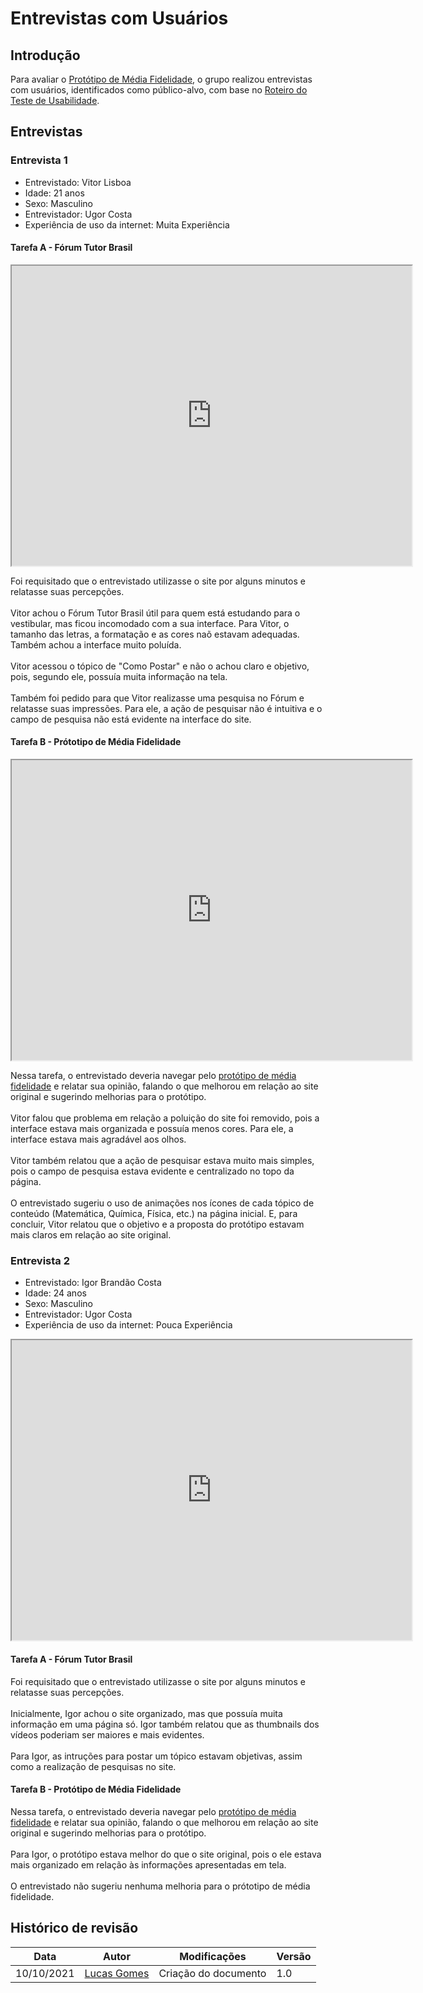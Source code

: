 # Entrevistas com Usuários

## Introdução
Para avaliar o [Protótipo de Média Fidelidade](../prototypes/mid-prototype.md), o grupo realizou entrevistas com usuários, identificados como público-alvo, com base no [Roteiro do Teste de Usabilidade](../interview-script).

## Entrevistas

### Entrevista 1
<ul>
    <li>Entrevistado: Vitor Lisboa</li>
    <li>Idade: 21 anos</li>
    <li>Sexo: Masculino</li>
    <li>Entrevistador: Ugor Costa</li>
    <li>Experiência de uso da internet: Muita Experiência</li>
</ul>

#### Tarefa A - Fórum Tutor Brasil

<iframe src="https://drive.google.com/file/d/1uiPBqPE8e4KQC-JriXVna0t4qim7hTRP/preview" width="640" height="480" allow="autoplay"></iframe>

Foi requisitado que o entrevistado utilizasse o site por alguns minutos e relatasse suas percepções.<br><br>
Vitor achou o Fórum Tutor Brasil útil para quem está estudando para o vestibular, mas ficou incomodado com a sua interface. Para Vitor, o tamanho das letras, a formatação e as cores naõ estavam adequadas. Também achou a interface muito poluída.<br><br>
Vitor acessou o tópico de "Como Postar" e não o achou claro e objetivo, pois, segundo ele, possuía muita informação na tela.<br><br>
Também foi pedido para que Vitor realizasse uma pesquisa no Fórum e relatasse suas impressões. Para ele, a ação de pesquisar não é intuitiva e o campo de pesquisa não está evidente na interface do site.

#### Tarefa B - Prótotipo de Média Fidelidade

<iframe src="https://drive.google.com/file/d/1RDHv0SubbIbe0ftaQKSwhvqd0NBF7Gep/preview" width="640" height="480" allow="autoplay"></iframe>

Nessa tarefa, o entrevistado deveria navegar pelo [protótipo de média fidelidade](../prototypes/mid-prototype.md) e relatar sua opinião, falando o que melhorou em relação ao site original e sugerindo melhorias para o protótipo.<br><br>
Vitor falou que problema em relação a poluição do site foi removido, pois a interface estava mais organizada e possuía menos cores. Para ele, a interface estava mais agradável aos olhos.<br><br>
Vitor também relatou que a ação de pesquisar estava muito mais simples, pois o campo de pesquisa estava evidente e centralizado no topo da página.<br><br>
O entrevistado sugeriu o uso de animações nos ícones de cada tópico de conteúdo (Matemática, Química, Física, etc.) na página inicial. E, para concluir, Vitor relatou que o objetivo e a proposta do protótipo estavam mais claros em relação ao site original.

### Entrevista 2
<ul>
    <li>Entrevistado: Igor Brandão Costa</li>
    <li>Idade: 24 anos</li>
    <li>Sexo: Masculino</li>
    <li>Entrevistador: Ugor Costa</li>
    <li>Experiência de uso da internet: Pouca Experiência</li>
</ul>

<iframe src="https://drive.google.com/file/d/1CChwabGFEsREXirVlJbgg6U7PBLfHdxS/preview" width="640" height="480" allow="autoplay"></iframe>

#### Tarefa A - Fórum Tutor Brasil

Foi requisitado que o entrevistado utilizasse o site por alguns minutos e relatasse suas percepções.<br><br>
Inicialmente, Igor achou o site organizado, mas que possuía muita informação em uma página só. Igor também relatou que as thumbnails dos vídeos poderiam ser maiores e mais evidentes.<br><br>
Para Igor, as intruções para postar um tópico estavam objetivas, assim como a realização de pesquisas no site.

#### Tarefa B - Protótipo de Média Fidelidade

Nessa tarefa, o entrevistado deveria navegar pelo [protótipo de média fidelidade](../prototypes/mid-prototype.md) e relatar sua opinião, falando o que melhorou em relação ao site original e sugerindo melhorias para o protótipo.<br><br>
Para Igor, o protótipo estava melhor do que o site original, pois o ele estava mais organizado em relação às informações apresentadas em tela.<br><br>
O entrevistado não sugeriu nenhuma melhoria para o prótotipo de média fidelidade.


## Histórico de revisão

| Data | Autor | Modificações | Versão |
| ---- | ----- | ------------ | ------ |
| 10/10/2021 | [Lucas Gomes](https://github.com/LucasGlopes) | Criação do documento | 1.0 |
